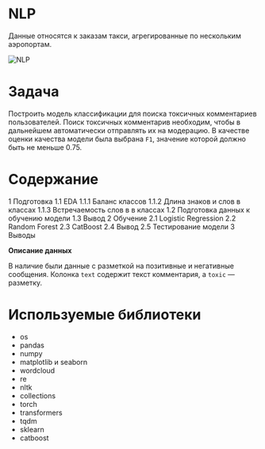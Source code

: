 # NLP
Данные относятся к заказам такси, агрегированные по нескольким аэропортам.

![NLP](taxi.jpg?raw=true "NLP")

# Задача

Построить модель классификации для поиска токсичных комментариев пользователей. Поиск токсичных комментарив необходим, чтобы в дальнейшем автоматически отправлять их на модерацию. 
В качестве оценки качества модели была выбрана `F1`, значение которой должно быть не меньше 0.75. 

# Содержание
1  Подготовка
1.1  EDA
1.1.1  Баланс классов
1.1.2  Длина знаков и слов в классах
1.1.3  Встречаемость слов в в классах
1.2  Подготовка данных к обучению модели
1.3  Вывод
2  Обучение
2.1  Logistic Regression
2.2  Random Forest
2.3  CatBoost
2.4  Вывод
2.5  Тестирование модели
3  Выводы

**Описание данных**

В наличие были данные с разметкой на позитивные и негативные сообщения.
Колонка `text` содержит текст комментария, а `toxic` — разметку.

# Используемые библиотеки
* os
* pandas
* numpy
* matplotlib и seaborn
* wordcloud
* re
* nltk
* collections
* torch
* transformers
* tqdm
* sklearn
* catboost
